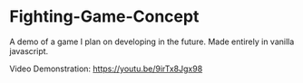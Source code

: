 # Fighting-Game-Concept

A demo of a game I plan on developing in the future. Made entirely in vanilla javascript.

Video Demonstration: https://youtu.be/9irTx8Jgx98

